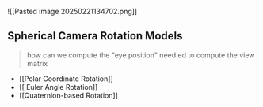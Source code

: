 ![[Pasted image 20250221134702.png]]

## Spherical Camera Rotation Models
>how can we compute the "eye position" need ed to compute the view matrix
- [[Polar Coordinate Rotation]] 
- [[ Euler Angle Rotation]] 
- [[Quaternion-based Rotation]]